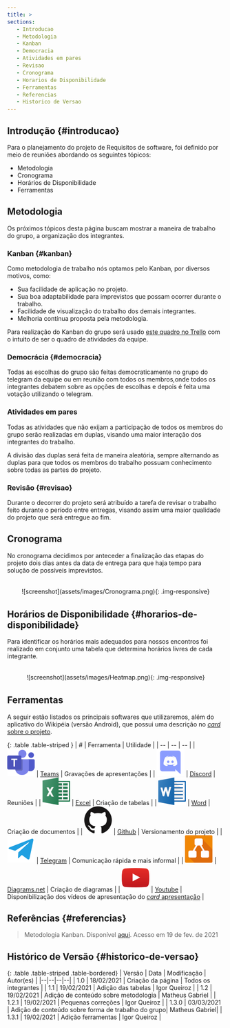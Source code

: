 ```yaml
---
title: >
sections:
   - Introducao
   - Metodologia
   - Kanban
   - Democracia
   - Atividades em pares
   - Revisao
   - Cronograma
   - Horarios de Disponibilidade
   - Ferramentas
   - Referencias
   - Historico de Versao
---
```


## Introdução {#introducao}

Para o planejamento do projeto de Requisitos de software, foi definido por meio de reuniões abordando os seguintes tópicos:

* Metodologia
* Cronograma
* Horários de Disponibilidade
* Ferramentas

## Metodologia

Os próximos tópicos desta página buscam mostrar a maneira de trabalho do grupo, a organização dos integrantes.

### Kanban {#kanban}

Como metodologia de trabalho nós optamos pelo Kanban, por diversos motivos, como:

* Sua facilidade de aplicação no projeto.
* Sua boa adaptabilidade para imprevistos que possam ocorrer durante o trabalho.
* Facilidade de visualização do trabalho dos demais integrantes.
* Melhoria contínua proposta pela metodologia.

Para realização do Kanban do grupo será usado [este quadro no Trello](https://trello.com/b/ww3ulzYy/kanban) com o intuito de ser o quadro de atividades da equipe.

### Democrácia {#democracia}

Todas as escolhas do grupo são feitas democraticamente no grupo do telegram da equipe ou em reunião com todos os membros,onde todos os integrantes debatem sobre as opções de escolhas e depois é feita uma votação utilizando o telegram.

### Atividades em pares

Todas as atividades que não exijam a participação de todos os membros do
grupo serão realizadas em duplas, visando uma maior interação dos integrantes
do trabalho.

A divisão das duplas será feita de maneira aleatória, sempre alternando as
duplas para que todos os membros do trabalho possuam conhecimento sobre
todas as partes do projeto.

### Revisão {#revisao}

Durante o decorrer do projeto será atribuído a tarefa de revisar o trabalho
feito durante o período entre entregas, visando assim uma maior qualidade
do projeto que será entregue ao fim.

## Cronograma

No cronograma decidimos por anteceder a finalização das etapas do projeto dois dias antes da data de entrega para que haja tempo para solução de possíveis imprevistos.

<div class="screenshot-holder" style="display: flex; justify-content: center;margin: 2rem auto">
  ![screenshot](assets/images/Cronograma.png){: .img-responsive}
</div>

## Horários de Disponibilidade {#horarios-de-disponibilidade}

Para identificar os horários mais adequados para nossos encontros foi realizado em conjunto uma tabela que determina horários livres de cada integrante.

<div class="screenshot-holder" style="display: flex; justify-content: center;margin: 2rem auto">
  ![screenshot](assets/images/Heatmap.png){: .img-responsive}
</div>

## Ferramentas

A seguir estão listados os principais softwares que utilizaremos, além do aplicativo do Wikipéia (versão Android), que possui uma descrição no [*card* sobre o projeto](https://requisitos-de-software.github.io/2020.2-Wikipedia/about.html).

<div class="table-responsive">

{: .table .table-striped }
| # | Ferramenta | Utilidade |
| -- | -- | -- |
| ![Teams](assets/images/logos/Teams.png)  | [Teams](https://www.microsoft.com/pt-br/microsoft-teams/free) | Gravações de apresentações |
| ![Discord](assets/images/logos/Discord.png)  | [Discord](https://discord.com/) | Reuniões |
| ![Excel](assets/images/logos/Excel.png)  | [Excel](https://www.microsoft.com/pt-br/microsoft-365/free-office-online-for-the-web) | Criação de tabelas |
| ![Word](assets/images/logos/Word.png)  | [Word](https://www.microsoft.com/pt-br/microsoft-365/free-office-online-for-the-web) | Criação de documentos |
| ![Github](assets/images/logos/Github.png)  | [Github](https://github.com/) | Versionamento do projeto |
| ![Telegram](assets/images/logos/Telegram.png)  | [Telegram](https://telegram.org/) | Comunicação rápida e mais informal |
| ![Draw.io](assets/images/logos/Draw-io.png)  | [Diagrams.net](https://telegram.org/) | Criação de diagramas |
| ![YouTube](assets/images/logos/YouTube.png)  | [Youtube](https://telegram.org/) | Disponibilização dos vídeos de apresentação do [*card* apresentação](https://requisitos-de-software.github.io/2020.2-Wikipedia/apresentacoes.html) |

</div>

## Referências {#referencias}

> Metodologia Kanban. Disponível [aqui](https://blog.runrun.it/o-que-e-kanban/#b). Acesso em 19 de fev. de 2021

## Histórico de Versão {#historico-de-versao}

{: .table .table-striped .table-bordered}
| Versão | Data | Modificação | Autor(es) |
|--|--|--|--|
| 1.0 | 18/02/2021 | Criação da página | Todos os integrantes |
| 1.1 | 19/02/2021 | Adição das tabelas | Igor Queiroz |
| 1.2 | 19/02/2021 | Adição de conteúdo sobre metodologia | Matheus Gabriel |
| 1.2.1 | 19/02/2021 | Pequenas correções | Igor Queiroz |
| 1.3.0 | 03/03/2021 | Adição de conteúdo sobre forma de trabalho do grupo| Matheus Gabriel|
| 1.3.1 | 19/02/2021 | Adição ferramentas | Igor Queiroz |